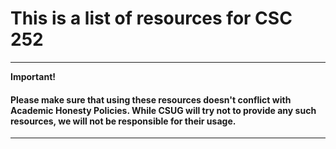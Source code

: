 # This is a list of resources for CSC 252

---
 **Important!**

 #### Please make sure that using these resources doesn't conflict with Academic Honesty Policies. While CSUG will try not to provide any such resources, we will not be responsible for their usage. 
---